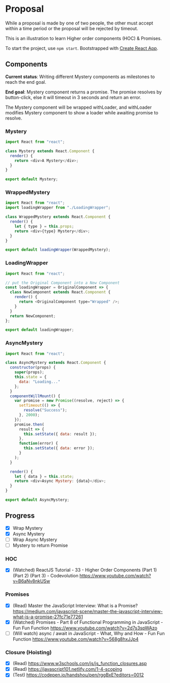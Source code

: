 # Proposal

While a proposal is made by one of two people, the other must accept within a time period or the proposal will be rejected by timeout.

This is an illustration to learn Higher order components (HOC) & Promises.

To start the project, use `npm start`. Bootstrapped with [Create React App](https://github.com/facebook/create-react-app).

## Components

**Current status**: Writing different Mystery components as milestones to reach the end goal.

**End goal**: Mystery component returns a promise.
The promise resolves by button-click, else it will timeout in 3 seconds and return an error.

The Mystery component will be wrapped withLoader, and withLoader modifies Mystery component to show a loader while awaiting promise to resolve.

### Mystery

```Javascript
import React from "react";

class Mystery extends React.Component {
  render() {
    return <div>A Mystery</div>;
  }
}

export default Mystery;
```

### WrappedMystery

```Javascript
import React from "react";
import loadingWrapper from "./LoadingWrapper";

class WrappedMystery extends React.Component {
  render() {
    let { type } = this.props;
    return <div>{type} Mystery</div>;
  }
}

export default loadingWrapper(WrappedMystery);
```

### LoadingWrapper

```Javascript
import React from "react";

// put the Original Component into a New Component
const loadingWrapper = OriginalComponent => {
  class NewComponent extends React.Component {
    render() {
      return <OriginalComponent type="Wrapped" />;
    }
  }
  return NewComponent;
};

export default loadingWrapper;
```

### AsyncMystery

```Javascript
import React from "react";

class AsyncMystery extends React.Component {
  constructor(props) {
    super(props);
    this.state = {
      data: "Loading..."
    };
  }
  componentWillMount() {
    var promise = new Promise((resolve, reject) => {
      setTimeout(() => {
        resolve("Success");
      }, 2000);
    });
    promise.then(
      result => {
        this.setState({ data: result });
      },
      function(error) {
        this.setState({ data: error });
      }
    );
  }

  render() {
    let { data } = this.state;
    return <div>Async Mystery: {data}</div>;
  }
}

export default AsyncMystery;
```

## Progress

- [x] Wrap Mystery
- [x] Async Mystery
- [ ] Wrap Async Mystery
- [ ] Mystery to return Promise

### HOC

- [x] (Watched) ReactJS Tutorial - 33 - Higher Order Components (Part 1) (Part 2) (Part 3) - Codevolution
      https://www.youtube.com/watch?v=B6aNv8nkUSw

### Promises

- [x] (Read) Master the JavaScript Interview: What is a Promise?
      https://medium.com/javascript-scene/master-the-javascript-interview-what-is-a-promise-27fc71e77261
- [x] (Watched) Promises - Part 8 of Functional Programming in JavaScript - Fun Fun Function
      https://www.youtube.com/watch?v=2d7s3spWAzo
- [ ] (Will watch) async / await in JavaScript - What, Why and How - Fun Fun Function
      https://www.youtube.com/watch?v=568g8hxJJp4

### Closure (Hoisting)

- [x] (Read) https://www.w3schools.com/js/js_function_closures.asp
- [x] (Read) https://javascript101.netlify.com/1-4-scoping
- [x] (Test) https://codepen.io/handshou/pen/rggBxE?editors=0012
